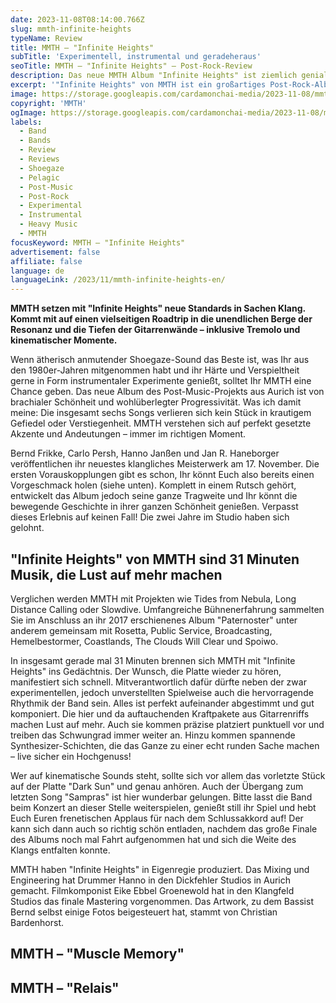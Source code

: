 ```yaml
---
date: 2023-11-08T08:14:00.766Z
slug: mmth-infinite-heights
typeName: Review
title: MMTH – "Infinite Heights"
subTitle: 'Experimentell, instrumental und geradeheraus'
seoTitle: MMTH – "Infinite Heights" – Post-Rock-Review
description: Das neue MMTH Album "Infinite Heights" ist ziemlich genialer Post-Rock. Lest jetzt, warum Ihr es auf keinen Fall verpassen solltet!
excerpt: '"Infinite Heights" von MMTH ist ein großartiges Post-Rock-Album, das von seiner Vielseitigkeit lebt – Tremolo und kinematische Momente inklusive. Kommt mit auf einen spannenden Roadtrip voll Überraschungen und Verspieltheit!'
image: https://storage.googleapis.com/cardamonchai-media/2023-11-08/mmth-infinite-heights-jpg-imagine-a8a8a8_747474_1024_768/640.webp
copyright: 'MMTH'
ogImage: https://storage.googleapis.com/cardamonchai-media/2023-11-08/mmth-infinite-heights-og-jpg-imagine-989898_736c6a_1200_628/640.webp
labels:
  - Band
  - Bands
  - Review
  - Reviews
  - Shoegaze
  - Pelagic
  - Post-Music
  - Post-Rock
  - Experimental
  - Instrumental
  - Heavy Music
  - MMTH
focusKeyword: MMTH – "Infinite Heights"
advertisement: false
affiliate: false
language: de
languageLink: /2023/11/mmth-infinite-heights-en/
---
```


**MMTH setzen mit "Infinite Heights" neue Standards in Sachen Klang. Kommt mit auf einen vielseitigen Roadtrip in die unendlichen Berge der Resonanz und die Tiefen der Gitarrenwände – inklusive Tremolo und kinematischer Momente.**

Wenn ätherisch anmutender Shoegaze-Sound das Beste ist, was Ihr aus den 1980er-Jahren mitgenommen habt und ihr Härte und Verspieltheit gerne in Form instrumentaler Experimente genießt, solltet Ihr MMTH eine Chance geben. Das neue Album des Post-Music-Projekts aus Aurich ist von brachialer Schönheit und wohlüberlegter Progressivität. Was ich damit meine: Die insgesamt sechs Songs verlieren sich kein Stück in krautigem Gefiedel oder Verstiegenheit. MMTH verstehen sich auf perfekt gesetzte Akzente und Andeutungen – immer im richtigen Moment.

Bernd Frikke, Carlo Persh, Hanno Janßen und Jan R. Haneborger veröffentlichen ihr neuestes klangliches Meisterwerk am 17. November. Die ersten Vorauskopplungen gibt es schon, Ihr könnt Euch also bereits einen Vorgeschmack holen (siehe unten). Komplett in einem Rutsch gehört, entwickelt das Album jedoch seine ganze Tragweite und Ihr könnt die bewegende Geschichte in ihrer ganzen Schönheit genießen. Verpasst dieses Erlebnis auf keinen Fall! Die zwei Jahre im Studio haben sich gelohnt.

## "Infinite Heights" von MMTH sind 31 Minuten Musik, die Lust auf mehr machen

Verglichen werden MMTH mit Projekten wie Tides from Nebula, Long Distance Calling oder Slowdive. Umfangreiche Bühnenerfahrung sammelten Sie im Anschluss an ihr 2017 erschienenes Album "Paternoster" unter anderem gemeinsam mit Rosetta, Public Service, Broadcasting, Hemelbestormer, Coastlands, The Clouds Will Clear und Spoiwo.

In insgesamt gerade mal 31 Minuten brennen sich MMTH mit "Infinite Heights" ins Gedächtnis. Der Wunsch, die Platte wieder zu hören, manifestiert sich schnell. Mitverantwortlich dafür dürfte neben der zwar experimentellen, jedoch unverstellten Spielweise auch die hervorragende Rhythmik der Band sein. Alles ist perfekt aufeinander abgestimmt und gut komponiert. Die hier und da auftauchenden Kraftpakete aus Gitarrenriffs machen Lust auf mehr. Auch sie kommen präzise platziert punktuell vor und treiben das Schwungrad immer weiter an. Hinzu kommen spannende Synthesizer-Schichten, die das Ganze zu einer echt runden Sache machen – live sicher ein Hochgenuss!

Wer auf kinematische Sounds steht, sollte sich vor allem das vorletzte Stück auf der Platte "Dark Sun" und genau anhören. Auch der Übergang zum letzten Song "Sampras" ist hier wunderbar gelungen. Bitte lasst die Band beim Konzert an dieser Stelle weiterspielen, genießt still ihr Spiel und hebt Euch Euren frenetischen Applaus für nach dem Schlussakkord auf! Der kann sich dann auch so richtig schön entladen, nachdem das große Finale des Albums noch mal Fahrt aufgenommen hat und sich die Weite des Klangs entfalten konnte.

MMTH haben "Infinite Heights" in Eigenregie produziert. Das Mixing und Engineering hat Drummer Hanno in den Dickfehler Studios in Aurich gemacht. Filmkomponist Eike Ebbel Groenewold hat in den Klangfeld Studios das finale Mastering vorgenommen. Das Artwork, zu dem Bassist Bernd selbst einige Fotos beigesteuert hat, stammt von Christian Bardenhorst.

## MMTH – "Muscle Memory"

<YouTube id="NOEQpAM1Pu0" />

## MMTH – "Relais"

<YouTube id="tuI_T0XeFfI" />
